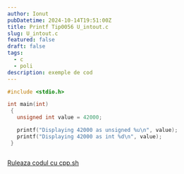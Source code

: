```yaml
---
author: Ionut
pubDatetime: 2024-10-14T19:51:00Z 
title: Printf Tip0056 U_intout.c
slug: U_intout.c
featured: false
draft: false
tags:
  - c
  - poli
description: exemple de cod
---
```

```c
#include <stdio.h>

int main(int)
 {
   unsigned int value = 42000;

   printf("Displaying 42000 as unsigned %u\n", value);
   printf("Displaying 42000 as int %d\n", value);
 }



```
<a href='https://cpp.sh/?source=%23include+%3Cstdio.h%3E%0D%0A%0D%0Aint+main%28int%29%0D%0A+%7B%0D%0A+++unsigned+int+value+%3D+42000%3B%0D%0A%0D%0A+++printf%28%22Displaying+42000+as+unsigned+%25u%5Cn%22%2C+value%29%3B%0D%0A+++printf%28%22Displaying+42000+as+int+%25d%5Cn%22%2C+value%29%3B%0D%0A+%7D%0D%0A%0D%0A%0D%0A' target='_blank'> Ruleaza codul cu cpp.sh </a>